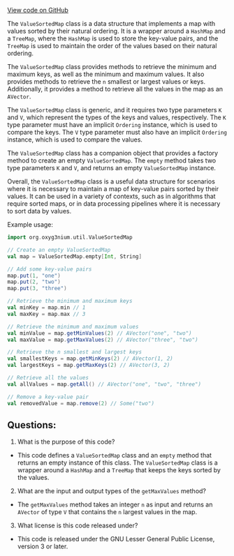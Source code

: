 [View code on GitHub](https://github.com/alephium/alephium/util/src/main/scala/org/alephium/util/ValueSortedMap.scala)

The `ValueSortedMap` class is a data structure that implements a map with values sorted by their natural ordering. It is a wrapper around a `HashMap` and a `TreeMap`, where the `HashMap` is used to store the key-value pairs, and the `TreeMap` is used to maintain the order of the values based on their natural ordering. 

The `ValueSortedMap` class provides methods to retrieve the minimum and maximum keys, as well as the minimum and maximum values. It also provides methods to retrieve the `n` smallest or largest values or keys. Additionally, it provides a method to retrieve all the values in the map as an `AVector`.

The `ValueSortedMap` class is generic, and it requires two type parameters `K` and `V`, which represent the types of the keys and values, respectively. The `K` type parameter must have an implicit `Ordering` instance, which is used to compare the keys. The `V` type parameter must also have an implicit `Ordering` instance, which is used to compare the values.

The `ValueSortedMap` class has a companion object that provides a factory method to create an empty `ValueSortedMap`. The `empty` method takes two type parameters `K` and `V`, and returns an empty `ValueSortedMap` instance.

Overall, the `ValueSortedMap` class is a useful data structure for scenarios where it is necessary to maintain a map of key-value pairs sorted by their values. It can be used in a variety of contexts, such as in algorithms that require sorted maps, or in data processing pipelines where it is necessary to sort data by values. 

Example usage:

```scala
import org.oxyg3nium.util.ValueSortedMap

// Create an empty ValueSortedMap
val map = ValueSortedMap.empty[Int, String]

// Add some key-value pairs
map.put(1, "one")
map.put(2, "two")
map.put(3, "three")

// Retrieve the minimum and maximum keys
val minKey = map.min // 1
val maxKey = map.max // 3

// Retrieve the minimum and maximum values
val minValue = map.getMinValues(2) // AVector("one", "two")
val maxValue = map.getMaxValues(2) // AVector("three", "two")

// Retrieve the n smallest and largest keys
val smallestKeys = map.getMinKeys(2) // AVector(1, 2)
val largestKeys = map.getMaxKeys(2) // AVector(3, 2)

// Retrieve all the values
val allValues = map.getAll() // AVector("one", "two", "three")

// Remove a key-value pair
val removedValue = map.remove(2) // Some("two")
```
## Questions: 
 1. What is the purpose of this code?
- This code defines a `ValueSortedMap` class and an `empty` method that returns an empty instance of this class. The `ValueSortedMap` class is a wrapper around a `HashMap` and a `TreeMap` that keeps the keys sorted by the values.

2. What are the input and output types of the `getMaxValues` method?
- The `getMaxValues` method takes an integer `n` as input and returns an `AVector` of type `V` that contains the `n` largest values in the map.

3. What license is this code released under?
- This code is released under the GNU Lesser General Public License, version 3 or later.